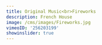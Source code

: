 ```yaml
---
title: Original Music<br>Fireworks
description: French House
image: /cms/images/Fireworks.jpg
vimeoID: '256203199'
showinslider: true
---
```






